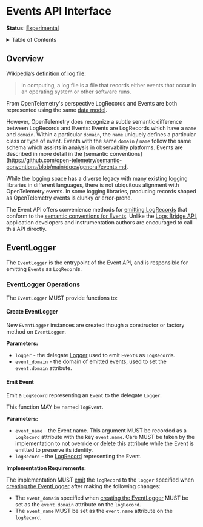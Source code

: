 # Events API Interface

**Status**: [Experimental](../document-status.md)

<details>
<summary>Table of Contents</summary>

<!-- Re-generate TOC with `markdown-toc --no-first-h1 -i` -->

<!-- toc -->

- [Overview](#overview)
- [EventLogger](#eventlogger)
  * [EventLogger Operations](#eventlogger-operations)
    + [Create EventLogger](#create-eventlogger)
    + [Emit Event](#emit-event)

<!-- tocstop -->

</details>

## Overview

Wikipedia’s [definition of log file](https://en.wikipedia.org/wiki/Log_file):

>In computing, a log file is a file that records either events that occur in an
>operating system or other software runs.

From OpenTelemetry's perspective LogRecords and Events are both represented
using the same [data model](./data-model.md).

However, OpenTelemetry does recognize a subtle semantic difference between
LogRecords and Events: Events are LogRecords which have a `name` and `domain`.
Within a particular `domain`, the `name` uniquely defines a particular class or
type of event. Events with the same `domain` / `name` follow the same schema
which assists in analysis in observability platforms. Events are described in
more detail in the [semantic conventions](https://github.com/open-telemetry/semantic-conventions/blob/main/docs/general/events.md.

While the logging space has a diverse legacy with many existing logging
libraries in different languages, there is not ubiquitous alignment with
OpenTelemetry events. In some logging libraries, producing records shaped as
OpenTelemetry events is clunky or error-prone.

The Event API offers convenience methods
for [emitting LogRecords](./bridge-api.md#emit-a-logrecord) that conform
to the [semantic conventions for Events](https://github.com/open-telemetry/semantic-conventions/blob/main/docs/general/events.md).
Unlike the [Logs Bridge API](./bridge-api.md), application developers and
instrumentation authors are encouraged to call this API directly.

## EventLogger

The `EventLogger` is the entrypoint of the Event API, and is responsible for
emitting `Events` as `LogRecord`s.

### EventLogger Operations

The `EventLogger` MUST provide functions to:

#### Create EventLogger

New `EventLogger` instances are created though a constructor or factory method
on `EventLogger`.

**Parameters:**

* `logger` - the delegate [Logger](./bridge-api.md#logger) used to emit `Events`
  as `LogRecord`s.
* `event_domain` - the domain of emitted events, used to set the `event.domain`
  attribute.

#### Emit Event

Emit a `LogRecord` representing an `Event` to the delegate `Logger`.

This function MAY be named `logEvent`.

**Parameters:**

* `event_name` - the Event name. This argument MUST be recorded as a `LogRecord`
  attribute with the key `event.name`. Care MUST be taken by the implementation
  to not override or delete this attribute while the Event is emitted to
  preserve its identity.
* `logRecord` - the [LogRecord](./data-model.md#log-and-event-record-definition) representing the Event.

**Implementation Requirements:**

The implementation MUST [emit](./bridge-api.md#emit-a-logrecord) the `logRecord` to
the `logger` specified when [creating the EventLogger](#create-eventlogger)
after making the following changes:

* The `event_domain` specified
  when [creating the EventLogger](#create-eventlogger) MUST be set as
  the `event.domain` attribute on the `logRecord`.
* The `event_name` MUST be set as the `event.name` attribute on the `logRecord`.
